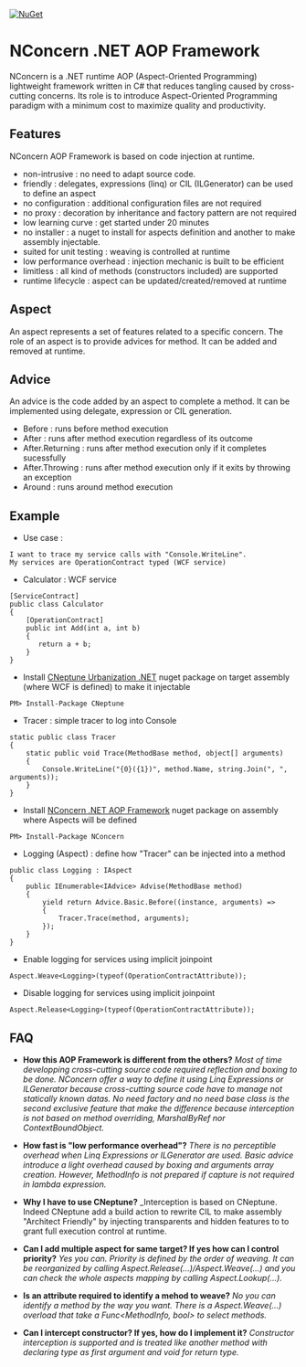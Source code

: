 [![NuGet](https://img.shields.io/nuget/v/nconcern.svg)](https://www.nuget.org/packages/NConcern)
# NConcern .NET AOP Framework
NConcern is a .NET runtime AOP (Aspect-Oriented Programming) lightweight framework written in C# that reduces tangling caused by cross-cutting concerns. Its role is to introduce Aspect-Oriented Programming paradigm with a minimum cost to maximize quality and productivity.


## Features
NConcern AOP Framework is based on code injection at runtime.

- non-intrusive : no need to adapt source code.
- friendly : delegates, expressions (linq) or CIL (ILGenerator) can be used to define an aspect
- no configuration : additional configuration files are not required
- no proxy : decoration by inheritance and factory pattern are not required
- low learning curve : get started under 20 minutes
- no installer : a nuget to install for aspects definition and another to make assembly injectable.
- suited for unit testing : weaving is controlled at runtime
- low performance overhead : injection mechanic is built to be efficient
- limitless : all kind of methods (constructors included) are supported
- runtime lifecycle : aspect can be updated/created/removed at runtime


## Aspect
An aspect represents a set of features related to a specific concern. The role of an aspect is to provide advices for method. It can be added and removed at runtime.


## Advice
An advice is the code added by an aspect to complete a method. It can be implemented using delegate, expression or CIL generation.

- Before : runs before method execution
- After : runs after method execution regardless of its outcome
- After.Returning : runs after method execution only if it completes sucessfully
- After.Throwing : runs after method execution only if it exits by throwing an exception
- Around : runs around method execution


## Example

- Use case :
```
I want to trace my service calls with "Console.WriteLine".
My services are OperationContract typed (WCF service)
```

- Calculator : WCF service
```
[ServiceContract]
public class Calculator
{
    [OperationContract]
    public int Add(int a, int b)
    {
       return a + b;
    }
}
```

- Install [CNeptune Urbanization .NET](https://www.nuget.org/packages/CNeptune/) nuget package on target assembly (where WCF is defined) to make it injectable
```
PM> Install-Package CNeptune
```

- Tracer : simple tracer to log into Console
```
static public class Tracer
{
    static public void Trace(MethodBase method, object[] arguments)
    {
        Console.WriteLine("{0}({1})", method.Name, string.Join(", ", arguments));
    }
}
```

- Install [NConcern .NET AOP Framework](https://www.nuget.org/packages/NConcern/) nuget package on assembly where Aspects will be defined
```
PM> Install-Package NConcern
```

- Logging (Aspect) : define how "Tracer" can be injected into a method
```
public class Logging : IAspect
{
    public IEnumerable<IAdvice> Advise(MethodBase method)
    {
        yield return Advice.Basic.Before((instance, arguments) => 
        {
            Tracer.Trace(method, arguments);
        });
    }
}
```

- Enable logging for services using implicit joinpoint
```
Aspect.Weave<Logging>(typeof(OperationContractAttribute));
```

- Disable logging for services using implicit joinpoint
```
Aspect.Release<Logging>(typeof(OperationContractAttribute));
```


## FAQ

- **How this AOP Framework is different from the others?** 
_Most of time developping cross-cutting source code required reflection and boxing to be done. NConcern offer a way to define it using Linq Expressions or ILGenerator because cross-cutting source code have to manage not statically known datas. No need factory and no need base class is the second exclusive feature that make the difference because interception is not based on method overriding, MarshalByRef nor ContextBoundObject._

- **How fast is "low performance overhead"?** 
_There is no perceptible overhead when Linq Expressions or ILGenerator are used. Basic advice introduce a light overhead caused by boxing and arguments array creation. However, MethodInfo is not prepared if capture is not required in lambda expression._

- **Why I have to use CNeptune?** 
_Interception is based on CNeptune. Indeed CNeptune add a build action to rewrite CIL to make assembly "Architect Friendly" by injecting transparents and hidden features to to grant full execution control at runtime.

- **Can I add multiple aspect for same target? If yes how can I control priority?** 
_Yes you can. Priority is defined by the order of weaving. It can be reorganized by calling Aspect.Release(...)/Aspect.Weave(...) and you can check the whole aspects mapping by calling Aspect.Lookup(...)._

- **Is an attribute required to identify a mehod to weave?** 
_No you can identify a method by the way you want. There is a Aspect.Weave(...) overload that take a Func<MethodInfo, bool> to select methods._

- **Can I intercept constructor? If yes, how do I implement it?**
_Constructor interception is supported and is treated like another method with declaring type as first argument and void for return type._
